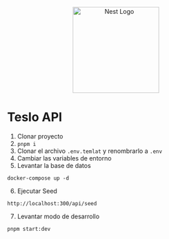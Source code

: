 <p align="center">
  <a href="http://nestjs.com/" target="blank"><img src="https://nestjs.com/img/logo-small.svg" width="200" alt="Nest Logo" /></a>
</p>

# Teslo API

1. Clonar proyecto
2. ```pnpm i```
3. Clonar el archivo ```.env.temlat``` y renombrarlo a ```.env```
4. Cambiar  las variables de entorno
5. Levantar la base de datos
```
docker-compose up -d
```

6. Ejecutar Seed
```
http://localhost:300/api/seed
```

7. Levantar modo de desarrollo
```
pnpm start:dev
```

